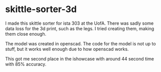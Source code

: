 # skittle-sorter-3d

I made this skittle sorter for ista 303 at the UofA. There was sadly some data loss for the 3d print, such as the legs. I tried creating them, making them close enough. 

The model was created in openscad. The code for the model is not up to stuff, but it works well enough due to how openscad works.

This got me second place in the ishowcase with around 44 second time with 85% accuracy.
